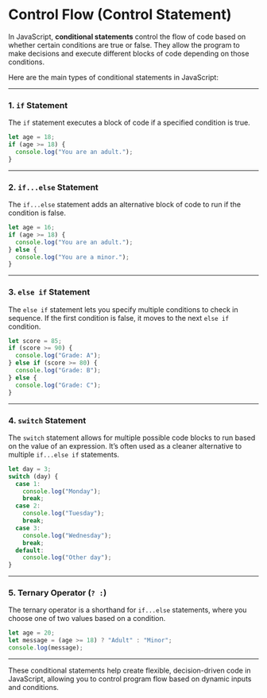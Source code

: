 # **Control Flow (Control Statement)**

In JavaScript, **conditional statements** control the flow of code based on whether certain conditions are true or false. They allow the program to make decisions and execute different blocks of code depending on those conditions.

Here are the main types of conditional statements in JavaScript:

---

### 1. **`if` Statement**

The `if` statement executes a block of code if a specified condition is true.

```jsx
let age = 18;
if (age >= 18) {
  console.log("You are an adult.");
}

```

---

### 2. **`if...else` Statement**

The `if...else` statement adds an alternative block of code to run if the condition is false.

```jsx
let age = 16;
if (age >= 18) {
  console.log("You are an adult.");
} else {
  console.log("You are a minor.");
}

```

---

### 3. **`else if` Statement**

The `else if` statement lets you specify multiple conditions to check in sequence. If the first condition is false, it moves to the next `else if` condition.

```jsx
let score = 85;
if (score >= 90) {
  console.log("Grade: A");
} else if (score >= 80) {
  console.log("Grade: B");
} else {
  console.log("Grade: C");
}

```

---

### 4. **`switch` Statement**

The `switch` statement allows for multiple possible code blocks to run based on the value of an expression. It’s often used as a cleaner alternative to multiple `if...else if` statements.

```jsx
let day = 3;
switch (day) {
  case 1:
    console.log("Monday");
    break;
  case 2:
    console.log("Tuesday");
    break;
  case 3:
    console.log("Wednesday");
    break;
  default:
    console.log("Other day");
}

```

---

### 5. **Ternary Operator (`? :`)**

The ternary operator is a shorthand for `if...else` statements, where you choose one of two values based on a condition.

```jsx
let age = 20;
let message = (age >= 18) ? "Adult" : "Minor";
console.log(message);

```

---

These conditional statements help create flexible, decision-driven code in JavaScript, allowing you to control program flow based on dynamic inputs and conditions.